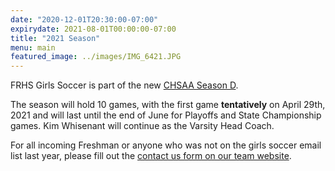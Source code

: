 ```yaml
---
date: "2020-12-01T20:30:00-07:00"
expirydate: 2021-08-01T00:00:00-07:00
title: "2021 Season"
menu: main
featured_image: ../images/IMG_6421.JPG
---
```


FRHS Girls Soccer is part of the new [CHSAA Season D][1].

The season will hold 10 games, with the first game **tentatively** on
April 29th, 2021 and will last until the end of June for Playoffs and State
Championship games. Kim Whisenant will continue as the Varsity Head Coach.

For all incoming Freshman or anyone who was not on the girls soccer email list
last year, please fill out the [contact us form on our team website][2].

[1]: https://chsaanow.com/2020-08-04/chsaa-announces-2020-21-athletics-and-activities-calendar/
[2]: /about/
